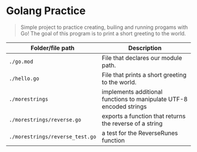 # Golang Practice

> Simple project to practice creating, builing and running progams with Go!
> The goal of this program is to print a short greeting to the world.

| Folder/file path | Description                                                      |
| ---------------- | ---------------------------------------------------------------- |
| `./go.mod`      | File that declares our module path.                               |
| `./hello.go`    | File that prints a short greeting to the world. |
| `./morestrings` | implements additional functions to manipulate UTF-8 encoded strings|
| `./morestrings/reverse.go` | exports a function that returns the reverse of a string |
| `./morestrings/reverse_test.go` | a test for the ReverseRunes function |
